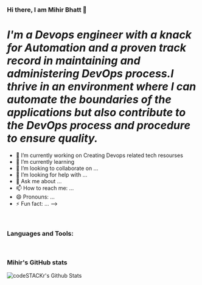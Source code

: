### Hi there, I am Mihir Bhatt 👋

# *I'm a Devops engineer with a knack for Automation and a proven track record in maintaining and administering DevOps process.I thrive in an environment where I can automate the boundaries of the applications but also contribute to the DevOps process and procedure to ensure quality.*


- 🔭 I’m currently working on Creating Devops related tech resourses
- 🌱 I’m currently learning 
- 👯 I’m looking to collaborate on ...
- 🤔 I’m looking for help with ...
- 💬 Ask me about ...
- 📫 How to reach me: ...
- 😄 Pronouns: ...
- ⚡ Fun fact: ...
-->

<br />

### Languages and Tools:



<br />

### Mihir's GitHub stats
<img align="left" alt="codeSTACKr's Github Stats" src="https://github-readme-stats.vercel.app/api?username=mihirhbhatt&show_icons=true&hide_border=true" />




<br />
<br />



